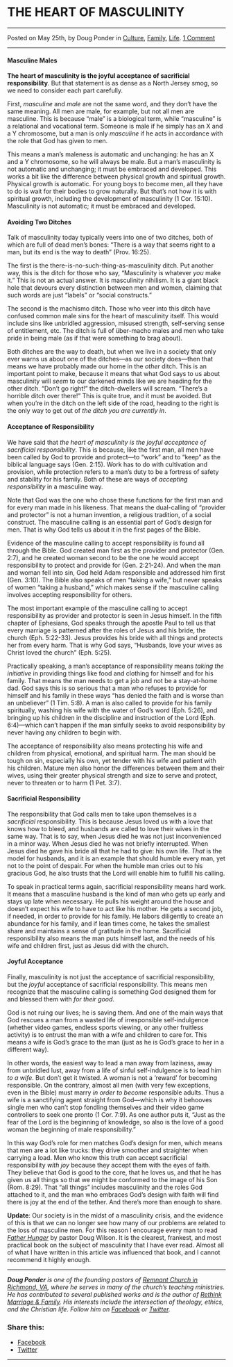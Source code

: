 THE HEART OF MASCULINITY
========================

* * *

Posted on May 25th, by Doug Ponder in [Culture](http://www.remnantresource.org/category/culture/), [Family](http://www.remnantresource.org/category/family/), [Life](http://www.remnantresource.org/category/life/). [1 Comment](http://www.remnantresource.org/the-heart-of-masculinity/#comments)

* * *

#### **Masculine Males**

**The heart of masculinity is the joyful acceptance of sacrificial responsibility**_._ But that statement is as dense as a North Jersey smog, so we need to consider each part carefully.

First, _masculine_ and _male_ are not the same word, and they don’t have the same meaning. All men are male, for example, but not all men are masculine. This is because “male” is a biological term, while “masculine” is a relational and vocational term. Someone is male if he simply has an X and a Y chromosome, but a man is only _masculine_ if he acts in accordance with the role that God has given to men.

This means a man’s maleness is automatic and unchanging: he has an X and a Y chromosome, so he will always be male. But a man’s masculinity is not automatic and unchanging; it must be embraced and developed. This works a bit like the difference between physical growth and spiritual growth. Physical growth is automatic. For young boys to become men, all they have to do is wait for their bodies to grow naturally. But that’s not how it is with spiritual growth, including the development of masculinity (1 Cor. 15:10). Masculinity is not automatic; it must be embraced and developed.

#### **Avoiding Two Ditches**

Talk of masculinity today typically veers into one of two ditches, both of which are full of dead men’s bones: “There is a way that seems right to a man, but its end is the way to death” (Prov. 16:25).

The first is the there-is-no-such-thing-as-masculinity ditch. Put another way, this is the ditch for those who say, “Masculinity is whatever _you_ make it.” This is not an actual answer. It is masculinity nihilism. It is a giant black hole that devours every distinction between men and women, claiming that such words are just “labels” or “social constructs.”

The second is the machismo ditch. Those who veer into this ditch have confused common male sins for the heart of masculinity itself. This would include sins like unbridled aggression, misused strength, self-serving sense of entitlement, etc. The ditch is full of über-macho males and men who take pride in being male (as if that were something to brag about).

Both ditches are the way to death, but when we live in a society that only ever warns us about one of the ditches—as our society does—then that means we have probably made our home in the _other_ ditch. This is an important point to make, because it means that what God says to us about masculinity will _seem_ to our darkened minds like we are heading for the other ditch. “Don’t go right!” the ditch-dwellers will scream. “There’s a horrible ditch over there!” This is quite true, and it must be avoided. But when you’re in the ditch on the left side of the road, heading to the right is the only way to get out of _the ditch you are currently in_.

#### **Acceptance of Responsibility**

We have said that _the heart of masculinity is the joyful acceptance of sacrificial responsibility_. This is because, like the first man, all men have been called by God to provide and protect—to “work” and to “keep” as the biblical language says (Gen. 2:15). Work has to do with cultivation and provision, while protection refers to a man’s duty to be a fortress of safety and stability for his family. Both of these are ways of _accepting responsibility_ in a masculine way.

Note that God was the one who chose these functions for the first man and for every man made in his likeness. That means the dual-calling of “provider and protector” is not a human invention, a religious tradition, of a social construct. The masculine calling is an essential part of God’s design for men. That is why God tells us about it in the first pages of the Bible.

Evidence of the masculine calling to accept responsibility is found all through the Bible. God created man first as the provider and protector (Gen. 2:7), and he created woman second to be the one he would accept responsibility to protect and provide for (Gen. 2:21-24). And when the man and woman fell into sin, God held Adam responsible and addressed him first (Gen. 3:10). The Bible also speaks of men “taking a wife,” but never speaks of women “taking a husband,” which makes sense if the masculine calling involves accepting responsibility for others.

The most important example of the masculine calling to accept responsibility as provider and protector is seen in Jesus himself. In the fifth chapter of Ephesians, God speaks through the apostle Paul to tell us that every marriage is patterned after the roles of Jesus and his bride, the church (Eph. 5:22-33). Jesus provides his bride with all things and protects her from every harm. That is why God says, “Husbands, love your wives as Christ loved the church” (Eph. 5:25).

Practically speaking, a man’s acceptance of responsibility means _taking the initiative_ in providing things like food and clothing for himself and for his family. That means the man needs to get a job and not be a stay-at-home dad. God says this is so serious that a man who refuses to provide for himself and his family in these ways “has denied the faith and is worse than an unbeliever” (1 Tim. 5:8). A man is also called to provide for his family spiritually, washing his wife with the water of God’s word (Eph. 5:26), and bringing up his children in the discipline and instruction of the Lord (Eph. 6:4)—which can’t happen if the man sinfully seeks to avoid responsibility by never having any children to begin with.

The acceptance of responsibility also means protecting his wife and children from physical, emotional, and spiritual harm. The man should be tough on sin, especially his own, yet tender with his wife and patient with his children. Mature men also honor the differences between them and their wives, using their greater physical strength and size to serve and protect, never to threaten or to harm (1 Pet. 3:7).

#### **Sacrificial Responsibility**

The responsibility that God calls men to take upon themselves is a _sacrificial_ responsibility. This is because Jesus loved us with a love that knows how to bleed, and husbands are called to love their wives in the same way. That is to say, when Jesus died he was not just inconvenienced in a minor way. When Jesus died he was not briefly interrupted. When Jesus died he gave his bride all that he had to give: his own life. _That_ is the model for husbands, and it is an example that should humble every man, yet not to the point of despair. For when the humble man cries out to his gracious God, he also trusts that the Lord will enable him to fulfill his calling.

To speak in practical terms again, sacrificial responsibility means hard work. It means that a masculine husband is the kind of man who gets up early and stays up late when necessary. He pulls his weight around the house and doesn’t expect his wife to have to act like his mother. He gets a second job, if needed, in order to provide for his family. He labors diligently to create an abundance for his family, and if lean times come, he takes the smallest share and maintains a sense of gratitude in the home. Sacrificial responsibility also means the man puts himself last, and the needs of his wife and children first, just as Jesus did with the church.

#### **Joyful Acceptance**

Finally, masculinity is not just the acceptance of sacrificial responsibility, but the _joyful_ acceptance of sacrificial responsibility. This means men recognize that the masculine calling is something God designed them for and blessed them with _for their good_.

God is not ruing our lives; he is saving them. And one of the main ways that God rescues a man from a wasted life of irresponsible self-indulgence (whether video games, endless sports viewing, or any other fruitless activity) is to entrust the man with a wife and children to care for. This means a wife is God’s grace to the man (just as he is God’s grace to her in a different way).

In other words, the easiest way to lead a man away from laziness, away from unbridled lust, away from a life of sinful self-indulgence is to lead him _to a wife_. But don’t get it twisted. A woman is not a ‘reward’ for becoming responsible. On the contrary, almost all men (with very few exceptions, even in the Bible) must marry _in order to_ _become_ responsible adults. Thus a wife is a sanctifying agent straight from God—which is why it behooves single men who can’t stop fondling themselves and their video game controllers to seek one pronto (1 Cor. 7:9). As one author puts it, “Just as the fear of the Lord is the beginning of knowledge, so also is the love of a good woman the beginning of male responsibility.”

In this way God’s role for men matches God’s design for men, which means that men are a lot like trucks: they drive smoother and straighter when carrying a load. Men who know this truth can accept sacrificial responsibility _with joy_ because they accept them with the eyes of faith. They believe that God is good to the core, that he loves us, and that he has given us all things so that we might be conformed to the image of his Son (Rom. 8:29). That “all things” includes masculinity and the roles God attached to it, and the man who embraces God’s design with faith will find there is joy at the end of the tether. And there’s more than enough to share.

**Update**: Our society is in the midst of a masculinity crisis, and the evidence of this is that we can no longer see how many of our problems are related to the loss of masculine men. For this reason I encourage every man to read [_Father Hunger_](http://www.amazon.com/Father-Hunger-Calls-Their-Families/dp/1595554769/ref=sr_1_2?ie=UTF8&qid=1432663328&sr=8-2&keywords=Father+Hunger) by pastor Doug Wilson. It is the clearest, frankest, and most practical book on the subject of masculinity that I have ever read. Almost all of what I have written in this article was influenced that book, and I cannot recommend it highly enough.

* * *

_**Doug Ponder** is one of the founding pastors of [Remnant Church in Richmond, VA](http://www.remnantrichmond.org/), where he serves in many of the church’s teaching ministries. He has contributed to several published works and is the author of [Rethink Marriage & Family](http://www.remnantrichmond.org/mediafiles/uploaded/r/0e1604567_rethink-marriage-and-family-ebook.pdf). His interests include the intersection of theology, ethics, and the Christian life. Follow him on_ _[Facebook](https://www.facebook.com/authordougponder) or [Twitter](https://twitter.com/dougponder)._

### Share this:

*   [Facebook](http://www.remnantresource.org/the-heart-of-masculinity/?share=facebook "Click to share on Facebook")
*   [Twitter](http://www.remnantresource.org/the-heart-of-masculinity/?share=twitter "Click to share on Twitter")

  

* * *
